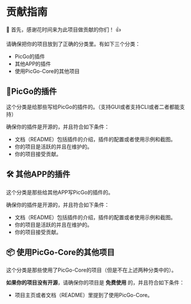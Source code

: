 # 贡献指南

:tada: 首先，感谢花时间来为此项目做贡献的你们！ :thumbsup:

请确保把你的项目放到了正确的分类里。有如下三个分类：

- PicGo的插件
- 其他APP的插件
- 使用PicGo-Core的其他项目

## :rocket:PicGo的插件

这个分类是给那些写给PicGo的插件的。（支持GUI或者支持CLI或者二者都能支持）

确保你的插件是开源的，并且符合如下条件：

- 文档（README）包括插件的介绍，插件的配置或者使用示例和截图。
- 你的项目是活跃的并且在维护的。
- 你的项目接受贡献。

## :hammer_and_wrench: 其他APP的插件

这个分类是那些给其他APP写PicGo的插件的。

确保你的插件是开源的，并且符合如下条件：

- 文档（README）包括插件的介绍，插件的配置或者使用示例和截图。
- 你的项目是活跃的并且在维护的。
- 你的项目接受贡献。

## :package: 使用PicGo-Core的其他项目

这个分类是那些使用了PicGo-Core的项目（但是不在上述两种分类中的）。

**如果你的项目没有开源**，请确保你的项目是 **免费使用** 的，并且符合如下条件：

- 项目主页或者文档（README）里提到了使用PicGo-Core。
